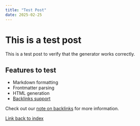```yaml
---
title: "Test Post"
date: 2025-02-25
---
```


# This is a test post

This is a test post to verify that the generator works correctly.

## Features to test

- Markdown formatting
- Frontmatter parsing
- HTML generation
- [Backlinks support](edge-case.html)

Check out our [note on backlinks](note.html) for more information.

[Link back to index](index.html) 